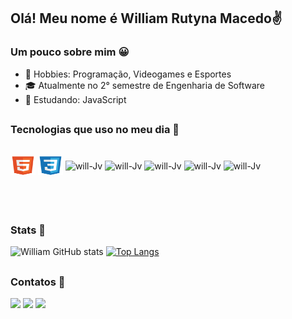 
## Olá! Meu nome é William Rutyna Macedo✌️
### Um pouco sobre mim 😀
- 🏃 Hobbies: Programação, Videogames e Esportes
- 🎓 Atualmente no 2° semestre de Engenharia de Software
- 📖 Estudando: JavaScript

##
### Tecnologias que uso no meu dia 🔧

<div style="display: inline_block"><br>
    <img align="center" alt="will-HTML" height="30" width="40" src="https://raw.githubusercontent.com/devicons/devicon/master/icons/html5/html5-original.svg">
    <img align="center" alt="will-CSS" height="30" width="40" src="https://raw.githubusercontent.com/devicons/devicon/master/icons/css3/css3-original.svg">
    <img align="center" alt="will-Jv" height="30" width="40" src="https://cdn.jsdelivr.net/gh/devicons/devicon@latest/icons/bootstrap/bootstrap-original.svg" />
    <img align="center" alt="will-Jv" height="30" width="40" src="https://cdn.jsdelivr.net/gh/devicons/devicon@latest/icons/java/java-original.svg">
    <img align="center" alt="will-Jv" height="30" width="40" src="https://cdn.jsdelivr.net/gh/devicons/devicon@latest/icons/mysql/mysql-original.svg" />
    <img align="center" alt="will-Jv" height="30" width="40" src="https://cdn.jsdelivr.net/gh/devicons/devicon@latest/icons/eclipse/eclipse-original.svg" />
    <img align="center" alt="will-Jv" height="30" width="40" src="https://cdn.jsdelivr.net/gh/devicons/devicon@latest/icons/vscode/vscode-original.svg" />

<br><br>
</div>

##
### Stats 🚀

<div id="stats">
  
  ![William GitHub stats](https://github-readme-stats.vercel.app/api?username=willruty&show_icons=true&theme=transparent&text_color=fff&title_color=fff&hide_border=true)
  [![Top Langs](https://github-readme-stats.vercel.app/api/top-langs/?username=willruty&layout=donut&theme=transparent&text_color=fff&title_color=fff&hide_border=true)](https://github.com/willruty/github-readme-stats)    

</div>
          

##
### Contatos 📡

<div>
  <a href="https://wa.me/5541984418576?text=Ol%C3%A1+William!+Visitei+seu+perfil+no+GitHub+e+fiquei+interessado(a),+podemos+conversar?" target="_blank"><img src="https://img.shields.io/badge/WhatsApp-25D366?style=for-the-badge&logo=whatsapp&logoColor=white" target="_blank"></a>
  <a href ="mailto:williamrutynamacedo@gmail.com"><img src="https://img.shields.io/badge/-Gmail-%23333?style=for-the-badge&logo=gmail&logoColor=white" target="_blank"></a>
  <a href="https://www.linkedin.com/in/williamrutyna" target="_blank"><img src="https://img.shields.io/badge/-LinkedIn-%230077B5?style=for-the-badge&logo=linkedin&logoColor=white" target="_blank"></a>
</div>

